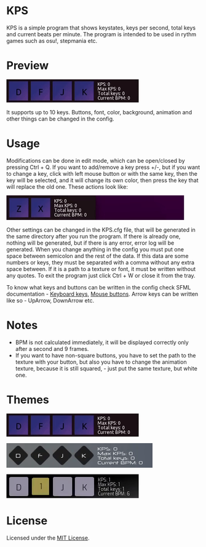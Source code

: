 # KPS
KPS is a simple program that shows keystates, keys per second, total keys and current beats per minute. The program is intended to be used in rythm games such as osu!, stepmania etc.

# Preview
![](preview.gif)

It supports up to 10 keys. Buttons, font, color, background, animation and other things can be changed in the config.

# Usage
Modifications can be done in edit mode, which can be open/closed by pressing Ctrl + Q.
If you want to add/remove a key press +/-, but if you want to change a key, click with left mouse button or with the same key, then the key will be selected, and it will change its own color, then press the key that will replace the old one.
These actions look like:

![](modification-demo.gif)


Other settings can be changed in the KPS.cfg file, that will be generated in the same directory after you run the program. If there is already one, nothing will be generated, but if there is any error, error log will be generated.
When you change anything in the config you must put one space between semicolon and the rest of the data. If this data are some numbers or keys, they must be separated with a comma without any extra space between. If it is a path to a texture or font, it must be written without any quotes.
To exit the program just click Ctrl + W or close it from the tray.

To know what keys and buttons can be written in the config check SFML documentation - [Keyboard keys](https://www.sfml-dev.org/documentation/2.5.1/classsf_1_1Keyboard.php), [Mouse buttons](https://www.sfml-dev.org/documentation/2.5.1/classsf_1_1Mouse.php). Arrow keys can be written like so - UpArrow, DownArrow etc.

# Notes
- BPM is not calculated immediately, it will be displayed correctly only after a second and 9 frames.
- If you want to have non-square buttons, you have to set the path to the texture with your button, but also you have to change the animation texture, because it is still squared, - just put the same texture, but white one.

# Themes
![](preview.gif)

![](Preset-1.gif)

![](Preset-2.gif)

# License
Licensed under the [MIT License](LICENSE).

